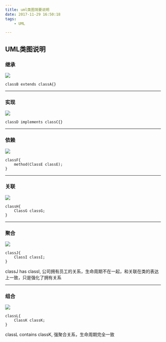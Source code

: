 ```yaml
---
title: uml类图简要说明
date: 2017-11-29 16:50:18
tags:
	- UML

---
```


## UML类图说明

### 继承

![](https://ws1.sinaimg.cn/large/9aaab0cfgy1flwmmldfihj202a04qjr9.jpg)```
classB extends classA{}
```

---### 实现

![](https://ws1.sinaimg.cn/large/9aaab0cfgy1flwmosz6tsj202h04qmx1.jpg) 

```
classD implements classC{}
```
---

### 依赖
![](https://ws1.sinaimg.cn/large/9aaab0cfgy1flwms84jkyj202k04qa9x.jpg)

```
classF{
	method(ClassE classE);
}
```
---

### 关联
![](https://ws1.sinaimg.cn/large/9aaab0cfgy1flwmuz663tj202d04pa9x.jpg)

```
classH{
	ClassG classG;
}
```
---

### 聚合

![](https://ws1.sinaimg.cn/large/9aaab0cfgy1flwmwja183j202604oa9x.jpg)

```
classJ{
	ClassI classI;
}
```

classJ has classI, 公司拥有员工的关系，生命周期不在一起，和关联在类的表达上一致，只是强化了拥有关系

---

### 组合

![](https://ws1.sinaimg.cn/large/9aaab0cfgy1flwmzb3k5ij202504ldfp.jpg)

```
classL{
	ClassK classK;
}
```

classL contains classK, 强聚合关系，生命周期完全一致
